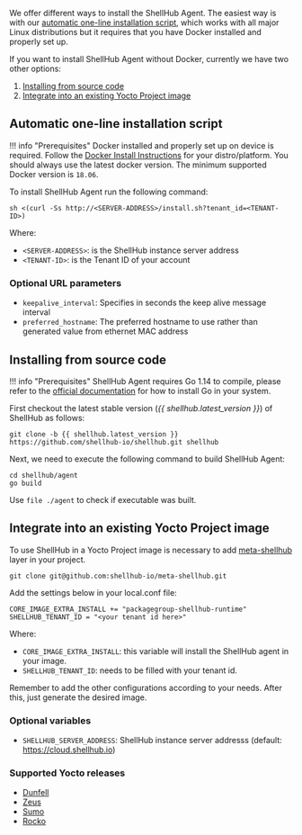 We offer different ways to install the ShellHub Agent.
The easiest way is with our [automatic one-line installation script](#automatic-one-line-installation-script),
which works with all major Linux distributions but it requires that you have Docker installed and properly set up.

If you want to install ShellHub Agent without Docker, currently we have two other options:

1. [Installing from source code](#installing-from-source-code)
2. [Integrate into an existing Yocto Project image](#integrate-into-an-existing-yocto-project-image)

## Automatic one-line installation script

!!! info "Prerequisites"
	Docker installed and properly set up on device is required.
	Follow the [Docker Install Instructions](http://docs.docker.com/installation/) for your distro/platform.
	You should always use the latest docker version. The minimum supported Docker version is `18.06`.

To install ShellHub Agent run the following command:

```
sh <(curl -Ss http://<SERVER-ADDRESS>/install.sh?tenant_id=<TENANT-ID>)
```

Where:

* `<SERVER-ADDRESS>`: is the ShellHub instance server address
* `<TENANT-ID>`: is the Tenant ID of your account

### Optional URL parameters

* `keepalive_interval`: Specifies in seconds the keep alive message interval
* `preferred_hostname`: The preferred hostname to use rather than generated value from ethernet MAC address

## Installing from source code

!!! info "Prerequisites"
	ShellHub Agent requires Go 1.14 to compile, please refer to the [official documentation](https://golang.org/doc/install) for how to install Go in your system.

First checkout the latest stable version (*{{ shellhub.latest_version }}*) of ShellHub as follows: 

```
git clone -b {{ shellhub.latest_version }} https://github.com/shellhub-io/shellhub.git shellhub
```

Next, we need to execute the following command to build ShellHub Agent:

```
cd shellhub/agent
go build
```

Use `file ./agent` to check if executable was built.

## Integrate into an existing Yocto Project image

To use ShellHub in a Yocto Project image is necessary to add [meta-shellhub](https://github.com/shellhub-io/meta-shellhub)
layer in your project.

```
git clone git@github.com:shellhub-io/meta-shellhub.git
```

Add the settings below in your local.conf file:

```
CORE_IMAGE_EXTRA_INSTALL += "packagegroup-shellhub-runtime"
SHELLHUB_TENANT_ID = "<your tenant id here>"
```

Where:

* `CORE_IMAGE_EXTRA_INSTALL`: this variable will install the ShellHub agent in your image.
* `SHELLHUB_TENANT_ID`: needs to be filled with your tenant id.

Remember to add the other configurations according to your needs. After this, just generate the desired image.

### Optional variables

* `SHELLHUB_SERVER_ADDRESS`: ShellHub instance server addresss (default: https://cloud.shellhub.io)

### Supported Yocto releases

* [Dunfell](https://github.com/shellhub-io/meta-shellhub/tree/master)
* [Zeus](https://github.com/shellhub-io/meta-shellhub/tree/zeus)
* [Sumo](https://github.com/shellhub-io/meta-shellhub/tree/sumo)
* [Rocko](https://github.com/shellhub-io/meta-shellhub/tree/rocko)
